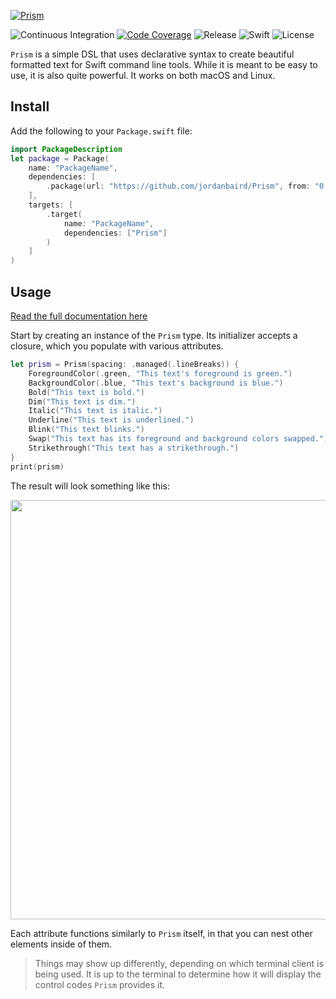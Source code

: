 [![Prism](https://user-images.githubusercontent.com/90936861/167498476-bd8a4192-679c-4a53-ac87-b15dd1aaa769.png)](https://github.com/jordanbaird/Prism)

![Continuous Integration](https://img.shields.io/github/workflow/status/jordanbaird/Prism/Swift)
[![Code Coverage](https://codecov.io/gh/jordanbaird/Prism/branch/main/graph/badge.svg?token=C60OOWRYQ2)](https://codecov.io/gh/jordanbaird/Prism)
![Release](https://img.shields.io/github/v/release/jordanbaird/Prism)
![Swift](https://img.shields.io/badge/dynamic/json?color=orange&label=Swift&query=Swift&suffix=%2B&url=https%3A%2F%2Ftinyurl.com%2Fprism-swift-version)
![License](https://img.shields.io/github/license/jordanbaird/Prism)

`Prism` is a simple DSL that uses declarative syntax to create beautiful formatted text for Swift command line tools. While it is meant to be easy to use, it is also quite powerful. It works on both macOS and Linux.

## Install

Add the following to your `Package.swift` file:

```swift
import PackageDescription
let package = Package(
    name: "PackageName",
    dependencies: [
        .package(url: "https://github.com/jordanbaird/Prism", from: "0.0.1")
    ],
    targets: [
        .target(
            name: "PackageName",
            dependencies: ["Prism"]
        )
    ]
)
```

## Usage

[Read the full documentation here](https://jordanbaird.github.io/Prism/documentation/prism/)

Start by creating an instance of the `Prism` type. Its initializer accepts a closure, which you populate with various attributes.

```swift
let prism = Prism(spacing: .managed(.lineBreaks)) {
    ForegroundColor(.green, "This text's foreground is green.")
    BackgroundColor(.blue, "This text's background is blue.")
    Bold("This text is bold.")
    Dim("This text is dim.")
    Italic("This text is italic.")
    Underline("This text is underlined.")
    Blink("This text blinks.")
    Swap("This text has its foreground and background colors swapped.")
    Strikethrough("This text has a strikethrough.")
}
print(prism)
```

The result will look something like this:

<div align="center">
    <a href="https://github.com/jordanbaird/Prism">
        <img width="671" src="https://user-images.githubusercontent.com/90936861/167680957-bbf0caa8-9e7a-407f-98c1-ac52fe46f531.png">
    </a>
</div>

Each attribute functions similarly to `Prism` itself, in that you can nest other elements inside of them.

> Things may show up differently, depending on which terminal client is being used. It is up to the terminal to determine how it will display the control codes `Prism` provides it.
